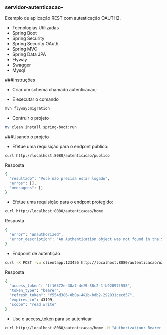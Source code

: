 ### servidor-autenticacao-
Exemplo de aplicação REST com autenticação OAUTH2.

- Tecnologias Utilizadas
- Spring Boot
- Spring Security
- Spring Security OAuth
- Spring MVC
- Spring Data JPA
- Flyway
- Swagger
- Mysql

###Instruções

- Criar um schema chamado autenticacao;

- E executar o comando 
```sh
mvn flyway:migration
```
- Contruir o projeto
```sh
mv clean install spring-boot:run
```
###Usando o projeto

- Efetue uma requisição para o endpont público:
```sh
curl http://localhost:8080/autenticacao/publico
```
Resposta
```sh
{
  "resultado": "Você não precisa estar logado",
  "erros": [],
  "mensagens": []
}
```

- Efetue uma requisição para o endpont protegido:

```sh
curl http://localhost:8080/autenticacao/home
```
Resposta 
```sh
{
  "error": "unauthorized",
  "error_description": "An Authentication object was not found in the SecurityContext"
}
```

- Endpoint de autentição
```sh
curl -X POST -vu clientapp:123456 http://localhost:8080/autenticacao/oauth/token -H "Accept: application/json" -d "password=123&username=teste1&grant_type=password&scope=read%20write&client_secret=123456&client_id=clientapp"
```

Resposta
```sh
{
  "access_token": "ff16372e-38a7-4e29-88c2-1fb92897f558",
  "token_type": "bearer",
  "refresh_token": "f554d386-0b0a-461b-bdb2-292831cecd57",
  "expires_in": 43199,
  "scope": "read write"
}
```

- Use o access_token para se autenticar
```sh
curl http://localhost:8080/autenticacao/home -H "Authorization: Bearer ff16372e-38a7-4e29-88c2-1fb92897f558"
```




